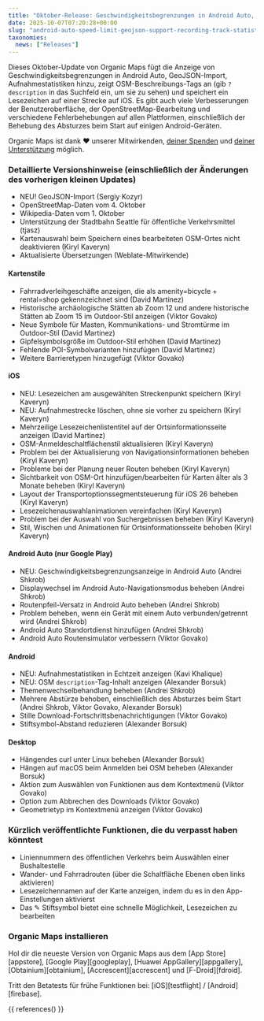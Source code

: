 ```yaml
---
title: "Oktober-Release: Geschwindigkeitsbegrenzungen in Android Auto, GeoJSON-Import, Aufnahmestatistiken, Anzeige von OSM-Beschreibungs-Tags, Lesezeichen auf ausgewählter Strecke auf iOS speichern und mehr"
date: 2025-10-07T07:20:28+00:00
slug: "android-auto-speed-limit-geojson-support-recording-track-statistics-osm-description-display"
taxonomies:
  news: ["Releases"]
---
```


Dieses Oktober-Update von Organic Maps fügt die Anzeige von Geschwindigkeitsbegrenzungen in Android Auto, GeoJSON-Import, Aufnahmestatistiken hinzu, zeigt OSM-Beschreibungs-Tags an (gib `?description` in das Suchfeld ein, um sie zu sehen) und speichert ein Lesezeichen auf einer Strecke auf iOS. Es gibt auch viele Verbesserungen der Benutzeroberfläche, der OpenStreetMap-Bearbeitung und verschiedene Fehlerbehebungen auf allen Plattformen, einschließlich der Behebung des Absturzes beim Start auf einigen Android-Geräten.

Organic Maps ist dank ❤️ unserer Mitwirkenden, [deiner Spenden](@/donate/index.de.md) und [deiner Unterstützung](@/contribute/index.de.md) möglich.

### Detaillierte Versionshinweise (einschließlich der Änderungen des vorherigen kleinen Updates)

- NEU! GeoJSON-Import (Sergiy Kozyr)
- OpenStreetMap-Daten vom 4. Oktober
- Wikipedia-Daten vom 1. Oktober
- Unterstützung der Stadtbahn Seattle für öffentliche Verkehrsmittel (tjasz)
- Kartenauswahl beim Speichern eines bearbeiteten OSM-Ortes nicht deaktivieren (Kiryl Kaveryn)
- Aktualisierte Übersetzungen (Weblate-Mitwirkende)

#### Kartenstile

- Fahrradverleihgeschäfte anzeigen, die als amenity=bicycle + rental=shop gekennzeichnet sind (David Martinez)
- Historische archäologische Stätten ab Zoom 12 und andere historische Stätten ab Zoom 15 im Outdoor-Stil anzeigen (Viktor Govako)
- Neue Symbole für Masten, Kommunikations- und Stromtürme im Outdoor-Stil (David Martinez)
- Gipfelsymbolsgröße im Outdoor-Stil erhöhen (David Martinez)
- Fehlende POI-Symbolvarianten hinzufügen (David Martinez)
- Weitere Barrieretypen hinzugefügt (Viktor Govako)

#### iOS

- NEU: Lesezeichen am ausgewählten Streckenpunkt speichern (Kiryl Kaveryn)
- NEU: Aufnahmestrecke löschen, ohne sie vorher zu speichern (Kiryl Kaveryn)
- Mehrzeilige Lesezeichenlistentitel auf der Ortsinformationsseite anzeigen (David Martinez)
- OSM-Anmeldeschaltflächenstil aktualisieren (Kiryl Kaveryn)
- Problem bei der Aktualisierung von Navigationsinformationen beheben (Kiryl Kaveryn)
- Probleme bei der Planung neuer Routen beheben (Kiryl Kaveryn)
- Sichtbarkeit von OSM-Ort hinzufügen/bearbeiten für Karten älter als 3 Monate beheben (Kiryl Kaveryn)
- Layout der Transportoptionssegmentsteuerung für iOS 26 beheben (Kiryl Kaveryn)
- Lesezeichenauswahlanimationen vereinfachen (Kiryl Kaveryn)
- Problem bei der Auswahl von Suchergebnissen beheben (Kiryl Kaveryn)
- Stil, Wischen und Animationen für Ortsinformationsseite behoben (Kiryl Kaveryn)

#### Android Auto (nur Google Play)

- NEU: Geschwindigkeitsbegrenzungsanzeige in Android Auto (Andrei Shkrob)
- Displaywechsel im Android Auto-Navigationsmodus beheben (Andrei Shkrob)
- Routenpfeil-Versatz in Android Auto beheben (Andrei Shkrob)
- Problem beheben, wenn ein Gerät mit einem Auto verbunden/getrennt wird (Andrei Shkrob)
- Android Auto Standortdienst hinzufügen (Andrei Shkrob)
- Android Auto Routensimulator verbessern (Viktor Govako)

#### Android

- NEU: Aufnahmestatistiken in Echtzeit anzeigen (Kavi Khalique)
- NEU: OSM `description`-Tag-Inhalt anzeigen (Alexander Borsuk)
- Themenwechselbehandlung beheben (Andrei Shkrob)
- Mehrere Abstürze behoben, einschließlich des Absturzes beim Start (Andrei Shkrob, Viktor Govako, Alexander Borsuk)
- Stille Download-Fortschrittsbenachrichtigungen (Viktor Govako)
- Stiftsymbol-Abstand reduzieren (Alexander Borsuk)

#### Desktop

- Hängendes curl unter Linux beheben (Alexander Borsuk)
- Hängen auf macOS beim Anmelden bei OSM beheben (Alexander Borsuk)
- Aktion zum Auswählen von Funktionen aus dem Kontextmenü (Viktor Govako)
- Option zum Abbrechen des Downloads (Viktor Govako)
- Geometrietyp im Kontextmenü anzeigen (Viktor Govako)

### Kürzlich veröffentlichte Funktionen, die du verpasst haben könntest

- Liniennummern des öffentlichen Verkehrs beim Auswählen einer Bushaltestelle
- Wander- und Fahrradrouten (über die Schaltfläche Ebenen oben links aktivieren)
- Lesezeichennamen auf der Karte anzeigen, indem du es in den App-Einstellungen aktivierst
- Das ✎ Stiftsymbol bietet eine schnelle Möglichkeit, Lesezeichen zu bearbeiten

### Organic Maps installieren

Hol dir die neueste Version von Organic Maps aus dem [App Store][appstore], [Google Play][googleplay], [Huawei AppGallery][appgallery], [Obtainium][obtainium], [Accrescent][accrescent] und [F-Droid][fdroid].

Tritt den Betatests für frühe Funktionen bei: [iOS][testflight] / [Android][firebase].

{{ references() }}
